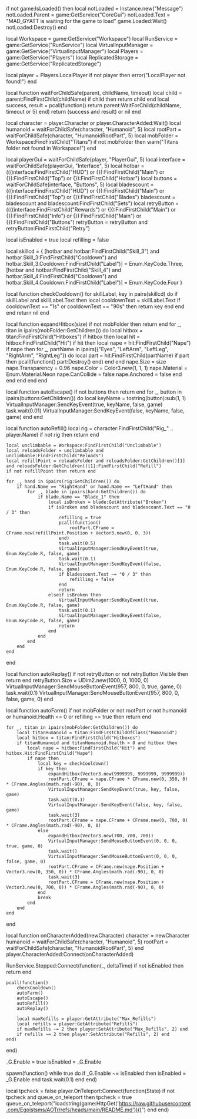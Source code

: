if not game:IsLoaded() then
    local notLoaded = Instance.new("Message")
    notLoaded.Parent = game:GetService("CoreGui")
    notLoaded.Text = "MAD_GYATT is waiting for the game to load"
    game.Loaded:Wait()
    notLoaded:Destroy()
end

local Workspace = game:GetService("Workspace")
local RunService = game:GetService("RunService")
local VirtualInputManager = game:GetService("VirtualInputManager")
local Players = game:GetService("Players")
local ReplicatedStorage = game:GetService("ReplicatedStorage")

local player = Players.LocalPlayer
if not player then error("LocalPlayer not found!") end

local function waitForChildSafe(parent, childName, timeout)
    local child = parent:FindFirstChild(childName)
    if child then return child end
    local success, result = pcall(function()
        return parent:WaitForChild(childName, timeout or 5)
    end)
    return (success and result) or nil
end

local character = player.Character or player.CharacterAdded:Wait()
local humanoid = waitForChildSafe(character, "Humanoid", 5)
local rootPart = waitForChildSafe(character, "HumanoidRootPart", 5)
local mobFolder = Workspace:FindFirstChild("Titans")
if not mobFolder then
    warn("Titans folder not found in Workspace!")
end

local playerGui = waitForChildSafe(player, "PlayerGui", 5)
local interface = waitForChildSafe(playerGui, "Interface", 5)
local hotbar = (((interface:FindFirstChild("HUD") or {}):FindFirstChild("Main") or {}):FindFirstChild("Top") or {}):FindFirstChild("Hotbar")
local buttons = waitForChildSafe(interface, "Buttons", 5)
local bladescount = (((interface:FindFirstChild("HUD") or {}):FindFirstChild("Main") or {}):FindFirstChild("Top") or {}):FindFirstChild("Blades")
bladescount = bladescount and bladescount:FindFirstChild("Sets")
local retryButton = ((((interface:FindFirstChild("Rewards") or {}):FindFirstChild("Main") or {}):FindFirstChild("Info") or {}):FindFirstChild("Main") or {}):FindFirstChild("Buttons")
retryButton = retryButton and retryButton:FindFirstChild("Retry")

local isEnabled = true
local refilling = false

local skillcd = {
    [hotbar and hotbar:FindFirstChild("Skill_3") and hotbar.Skill_3:FindFirstChild("Cooldown") and hotbar.Skill_3.Cooldown:FindFirstChild("Label")] = Enum.KeyCode.Three,
    [hotbar and hotbar:FindFirstChild("Skill_4") and hotbar.Skill_4:FindFirstChild("Cooldown") and hotbar.Skill_4.Cooldown:FindFirstChild("Label")] = Enum.KeyCode.Four
}

local function checkCooldown()
    for skillLabel, key in pairs(skillcd) do
        if skillLabel and skillLabel.Text then
            local cooldownText = skillLabel.Text
            if cooldownText == "1s" or cooldownText == "90s" then
                return key
            end
        end
    end
    return nil
end

local function expandHitbox(size)
    if not mobFolder then return end
    for _, titan in ipairs(mobFolder:GetChildren()) do
        local hitbox = titan:FindFirstChild("Hitboxes")
        if hitbox then
            local hit = hitbox:FindFirstChild("Hit")
            if hit then
                local nape = hit:FindFirstChild("Nape")
                if nape then
                    for _, partName in ipairs({"Eyes", "LeftArm", "LeftLeg", "RightArm", "RightLeg"}) do
                        local part = hit:FindFirstChild(partName)
                        if part then
                            pcall(function() part:Destroy() end)
                        end
                    end
                    nape.Size = size
                    nape.Transparency = 0.96
                    nape.Color = Color3.new(1, 1, 1)
                    nape.Material = Enum.Material.Neon
                    nape.CanCollide = false
                    nape.Anchored = false
                end
            end
        end
    end
end

local function autoEscape()
    if not buttons then return end
    for _, button in ipairs(buttons:GetChildren()) do
        local keyName = tostring(button):sub(1, 1)
        VirtualInputManager:SendKeyEvent(true, keyName, false, game)
        task.wait(0.01)
        VirtualInputManager:SendKeyEvent(false, keyName, false, game)
    end
end

local function autoRefill()
    local rig = character:FindFirstChild("Rig_" .. player.Name)
    if not rig then return end

    local unclimbable = Workspace:FindFirstChild("Unclimbable")
    local reloadsFolder = unclimbable and unclimbable:FindFirstChild("Reloads")
    local refillPoint = reloadsFolder and reloadsFolder:GetChildren()[1] and reloadsFolder:GetChildren()[1]:FindFirstChild("Refill")
    if not refillPoint then return end

    for _, hand in ipairs(rig:GetChildren()) do
        if hand.Name == "RightHand" or hand.Name == "LeftHand" then
            for _, blade in ipairs(hand:GetChildren()) do
                if blade.Name == "Blade_1" then
                    local isBroken = blade:GetAttribute("Broken")
                    if isBroken and bladescount and bladescount.Text == "0 / 3" then
                        refilling = true
                        pcall(function()
                            rootPart.CFrame = CFrame.new(refillPoint.Position + Vector3.new(0, 0, 3))
                        end)
                        task.wait(0.5)
                        VirtualInputManager:SendKeyEvent(true, Enum.KeyCode.R, false, game)
                        task.wait(0.1)
                        VirtualInputManager:SendKeyEvent(false, Enum.KeyCode.R, false, game)
                        if bladescount.Text ~= "0 / 3" then
                            refilling = false
                        end
                        return
                    elseif isBroken then
                        VirtualInputManager:SendKeyEvent(true, Enum.KeyCode.R, false, game)
                        task.wait(0.1)
                        VirtualInputManager:SendKeyEvent(false, Enum.KeyCode.R, false, game)
                        return
                    end
                end
            end
        end
    end
end

local function autoReplay()
    if not retryButton or not retryButton.Visible then return end
    retryButton.Size = UDim2.new(1000, 0, 1000, 0)
    VirtualInputManager:SendMouseButtonEvent(957, 800, 0, true, game, 0)
    task.wait(0.1)
    VirtualInputManager:SendMouseButtonEvent(957, 800, 0, false, game, 0)
end

local function autoFarm()
    if not mobFolder or not rootPart or not humanoid or humanoid.Health <= 0 or refilling == true then 
        return 
    end
    
    for _, titan in ipairs(mobFolder:GetChildren()) do
        local titanHumanoid = titan:FindFirstChildOfClass("Humanoid")
        local hitbox = titan:FindFirstChild("Hitboxes")
        if titanHumanoid and titanHumanoid.Health > 0 and hitbox then
            local nape = hitbox:FindFirstChild("Hit") and hitbox.Hit:FindFirstChild("Nape")
            if nape then
                local key = checkCooldown()
                if key then
                    expandHitbox(Vector3.new(9999999, 9999999, 9999999))
                    rootPart.CFrame = nape.CFrame * CFrame.new(0, 350, 0) * CFrame.Angles(math.rad(-90), 0, 0)
                    VirtualInputManager:SendKeyEvent(true, key, false, game)
                    task.wait(0.1)
                    VirtualInputManager:SendKeyEvent(false, key, false, game)
                    task.wait(3)
                    rootPart.CFrame = nape.CFrame + CFrame.new(0, 700, 0) * CFrame.Angles(math.rad(-90), 0, 0)
                else
                    expandHitbox(Vector3.new(700, 700, 700))
                    VirtualInputManager:SendMouseButtonEvent(0, 0, 0, true, game, 0)
                    task.wait()
                    VirtualInputManager:SendMouseButtonEvent(0, 0, 0, false, game, 0)
                    rootPart.CFrame = CFrame.new(nape.Position + Vector3.new(0, 350, 0)) * CFrame.Angles(math.rad(-90), 0, 0)
                    task.wait(3)
                    rootPart.CFrame = CFrame.new(nape.Position + Vector3.new(0, 700, 0)) * CFrame.Angles(math.rad(-90), 0, 0)
                end
                break
            end
        end
    end
end

local function onCharacterAdded(newCharacter)
    character = newCharacter
    humanoid = waitForChildSafe(character, "Humanoid", 5)
    rootPart = waitForChildSafe(character, "HumanoidRootPart", 5)
end
player.CharacterAdded:Connect(onCharacterAdded)

RunService.Stepped:Connect(function(_, deltaTime)
    if not isEnabled then return end

    pcall(function()
        checkCooldown()
        autoFarm()
        autoEscape()
        autoRefill()
        autoReplay()

        local maxRefills = player:GetAttribute("Max_Refills")
        local refills = player:GetAttribute("Refills")
        if maxRefills ~= 2 then player:SetAttribute("Max_Refills", 2) end
        if refills ~= 2 then player:SetAttribute("Refills", 2) end
    end)
end)

_G.Enable = true
isEnabled = _G.Enable

spawn(function()
    while true do
        if _G.Enable ~= isEnabled then
            isEnabled = _G.Enable
        end
        task.wait(0.1)
    end
end)

local tpcheck = false
player.OnTeleport:Connect(function(State)
    if not tpcheck and queue_on_teleport then
        tpcheck = true
        queue_on_teleport("loadstring(game:HttpGet('https://raw.githubusercontent.com/Egoistsms/AOTr/refs/heads/main/README.md'))()")
    end
end)
